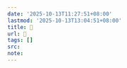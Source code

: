 ```yaml
---
date: '2025-10-13T11:27:51+08:00'
lastmod: '2025-10-13T13:04:51+08:00'
title: 󰚎
url: 󰚎
tags: []
src:
note:
---
```

